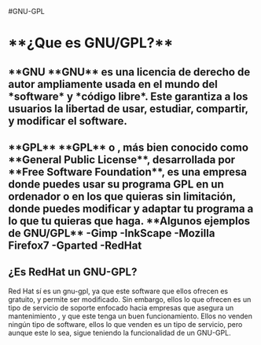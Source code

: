 #GNU-GPL

<h1>**¿Que es GNU/GPL?**
<h2>**GNU
**GNU** es una licencia de derecho de autor ampliamente usada en el mundo del *software* y *código libre*.
Este garantiza a los usuarios la libertad de usar, estudiar, compartir, y modificar el software.
<h2>**GPL**
**GPL** o , más bien conocido como **General Public License**, desarrollada por **Free Software Foundation**, es una empresa donde puedes usar su programa GPL en un ordenador o en los que quieras sin limitación, donde puedes modificar y adaptar tu programa a lo que tu quieras que haga.
**Algunos ejemplos de GNU/GPL**
-Gimp
-InkScape
-Mozilla Firefox7
-Gparted
-RedHat

## ¿Es RedHat un GNU-GPL?

Red Hat sí es un gnu-gpl, ya que este software que ellos ofrecen es gratuito, y permite ser modificado. Sin embargo, ellos lo que ofrecen es un tipo de servicio de soporte enfocado hacia empresas que asegura un mantenimiento , y que este tenga un buen funcionamiento. Ellos no venden ningún tipo de software, ellos lo que venden es un tipo de servicio, pero aunque este lo sea, sigue teniendo la funcionalidad de un GNU-GPL.
